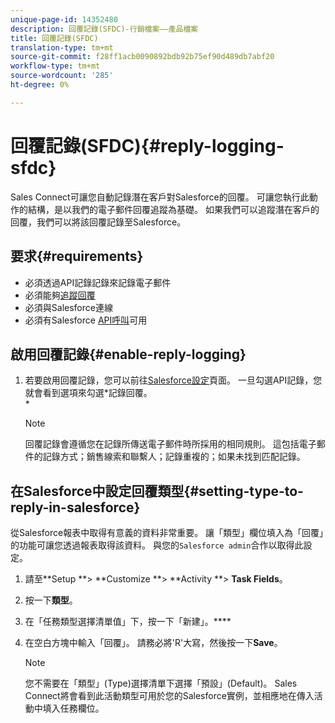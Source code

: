 ```yaml
---
unique-page-id: 14352480
description: 回覆記錄(SFDC)-行銷檔案——產品檔案
title: 回覆記錄(SFDC)
translation-type: tm+mt
source-git-commit: f28ff1acb0090892bdb92b75ef90d489db7abf20
workflow-type: tm+mt
source-wordcount: '285'
ht-degree: 0%

---
```



# 回覆記錄(SFDC){#reply-logging-sfdc}

Sales Connect可讓您自動記錄潛在客戶對Salesforce的回覆。 可讓您執行此動作的結構，是以我們的電子郵件回覆追蹤為基礎。 如果我們可以追蹤潛在客戶的回覆，我們可以將該回覆記錄至Salesforce。

## 要求{#requirements}

* 必須透過API記錄記錄來記錄電子郵件
* 必須能夠[追蹤回覆](http://docs.marketo.com/x/BYPS)
* 必須與Salesforce連線
* 必須有Salesforce [API呼叫](http://developer.salesforce.com/docs/atlas.en-us.salesforce_app_limits_cheatsheet.meta/salesforce_app_limits_cheatsheet/salesforce_app_limits_platform_api.htm)可用

## 啟用回覆記錄{#enable-reply-logging}

1. 若要啟用回覆記錄，您可以前往[Salesforce設定](http://docs.marketo.com/pages/assets/external-link.jspa)頁面。 一旦勾選API記錄，您就會看到選項來勾選*記錄回覆。\
   *

   >[!NOTE]
   >
   >回覆記錄會遵循您在記錄所傳送電子郵件時所採用的相同規則。 這包括電子郵件的記錄方式；銷售線索和聯繫人；記錄重複的；如果未找到匹配記錄。

## 在Salesforce中設定回覆類型{#setting-type-to-reply-in-salesforce}

從Salesforce報表中取得有意義的資料非常重要。 讓「類型」欄位填入為「回覆」的功能可讓您透過報表取得該資料。 與您的`Salesforce admin`合作以取得此設定。

1. 請至**Setup **> **Customize **> **Activity **> **Task Fields**。
1. 按一下&#x200B;**類型**。
1. 在「任務類型選擇清單值」下，按一下「新建」。****
1. 在空白方塊中輸入「回覆」。 請務必將&#39;R&#39;大寫，然後按一下&#x200B;**Save**。

   >[!NOTE]
   >
   >您不需要在「類型」(Type)選擇清單下選擇「預設」(Default)。 Sales Connect將會看到此活動類型可用於您的Salesforce實例，並相應地在傳入活動中填入任務欄位。

